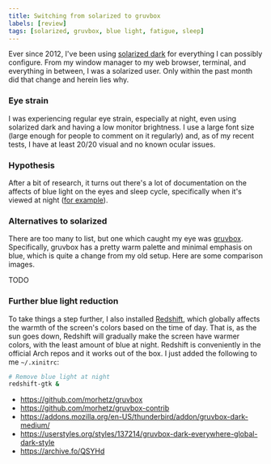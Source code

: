 ```yaml
---
title: Switching from solarized to gruvbox
labels: [review]
tags: [solarized, gruvbox, blue light, fatigue, sleep]
---
```


Ever since 2012, I've been using
[solarized dark](https://github.com/altercation/solarized) for everything I can
possibly configure. From my window manager to my web browser, terminal, and
everything in between, I was a solarized user. Only within the past month did
that change and herein lies why.

### Eye strain
I was experiencing regular eye strain, especially at night, even using solarized
dark and having a low monitor brightness. I use a large font size (large enough
for people to comment on it regularly) and, as of my recent tests, I have at
least 20/20 visual and no known ocular issues.

### Hypothesis
After a bit of research, it turns out there's a lot of documentation on the
affects of blue light on the eyes and sleep cycle, specifically when it's viewed
at night ([for
example](https://en.wikipedia.org/wiki/Effects_of_blue_light_technology)).

### Alternatives to solarized
There are too many to list, but one which caught my eye was
[gruvbox](https://github.com/morhetz/gruvbox). Specifically, gruvbox has a
pretty warm palette and minimal emphasis on blue, which is quite a change from
my old setup. Here are some comparison images.

TODO


### Further blue light reduction
To take things a step further, I also installed
[Redshift](http://jonls.dk/redshift/), which globally affects the warmth of the
screen's colors based on the time of day. That is, as the sun goes down,
Redshift will gradually make the screen have warmer colors, with the least
amount of blue at night. Redshift is conveniently in the official Arch repos and
it works out of the box. I just added the following to me `~/.xinitrc`:

```bash
# Remove blue light at night
redshift-gtk &
```

* https://github.com/morhetz/gruvbox
* https://github.com/morhetz/gruvbox-contrib
* https://addons.mozilla.org/en-US/thunderbird/addon/gruvbox-dark-medium/
* https://userstyles.org/styles/137214/gruvbox-dark-everywhere-global-dark-style
* https://archive.fo/QSYHd

